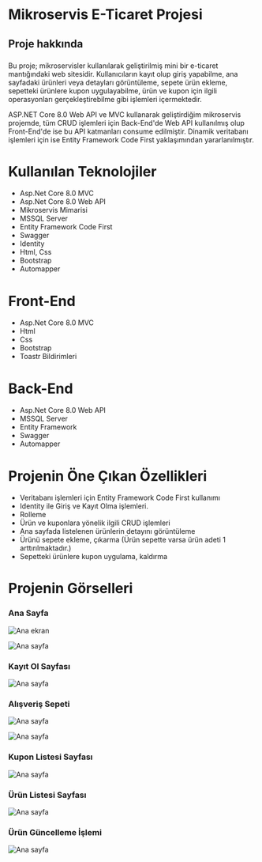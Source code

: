 # Mikroservis E-Ticaret Projesi
## Proje hakkında

###
Bu proje; mikroservisler kullanılarak geliştirilmiş mini bir e-ticaret mantığındaki web sitesidir. Kullanıcıların kayıt olup giriş yapabilme, ana sayfadaki ürünleri veya detayları görüntüleme, sepete ürün ekleme,
sepetteki ürünlere kupon uygulayabilme, ürün ve kupon için ilgili operasyonları gerçekleştirebilme gibi işlemleri içermektedir.

ASP.NET Core 8.0 Web API ve MVC kullanarak geliştirdiğim mikroservis projemde, tüm CRUD işlemleri için Back-End'de Web API kullanılmış olup Front-End'de ise bu API katmanları consume edilmiştir. 
Dinamik veritabanı işlemleri için ise Entity Framework Code First yaklaşımından yararlanılmıştır.
###

# Kullanılan Teknolojiler
- Asp.Net Core 8.0 MVC
- Asp.Net Core 8.0 Web API
- Mikroservis Mimarisi
- MSSQL Server
- Entity Framework Code First
- Swagger
- Identity
- Html, Css
- Bootstrap
- Automapper

# Front-End
- Asp.Net Core 8.0 MVC
- Html
- Css
- Bootstrap
- Toastr Bildirimleri

# Back-End
- Asp.Net Core 8.0 Web API
- MSSQL Server
- Entity Framework
- Swagger
- Automapper
  
# Projenin Öne Çıkan Özellikleri
- Veritabanı işlemleri için Entity Framework Code First kullanımı
- Identity ile Giriş ve Kayıt Olma işlemleri.
- Rolleme
- Ürün ve kuponlara yönelik ilgili CRUD işlemleri
- Ana sayfada listelenen ürünlerin detayını görüntüleme
- Ürünü sepete ekleme, çıkarma (Ürün sepette varsa ürün adeti 1 arttırılmaktadır.)
- Sepetteki ürünlere kupon uygulama, kaldırma


# Projenin Görselleri

### Ana Sayfa 
![Ana ekran](https://github.com/busraozdemir0/ECommerce_Microservices/blob/master/ProjectScreenShots/home1.png)

![Ana sayfa](https://github.com/busraozdemir0/ECommerce_Microservices/blob/master/ProjectScreenShots/home_detail.png)

### Kayıt Ol Sayfası
![Ana sayfa](https://github.com/busraozdemir0/ECommerce_Microservices/blob/master/ProjectScreenShots/registerPage.png)

### Alışveriş Sepeti
![Ana sayfa](https://github.com/busraozdemir0/ECommerce_Microservices/blob/master/ProjectScreenShots/shoppingCart2.png)

![Ana sayfa](https://github.com/busraozdemir0/ECommerce_Microservices/blob/master/ProjectScreenShots/shoppingCart3_coupon.png)

### Kupon Listesi Sayfası
![Ana sayfa](https://github.com/busraozdemir0/ECommerce_Microservices/blob/master/ProjectScreenShots/couponList.png)

### Ürün Listesi Sayfası
![Ana sayfa](https://github.com/busraozdemir0/ECommerce_Microservices/blob/master/ProjectScreenShots/productList.png)

### Ürün Güncelleme İşlemi
![Ana sayfa](https://github.com/busraozdemir0/ECommerce_Microservices/blob/master/ProjectScreenShots/productUpdatePage.png)
